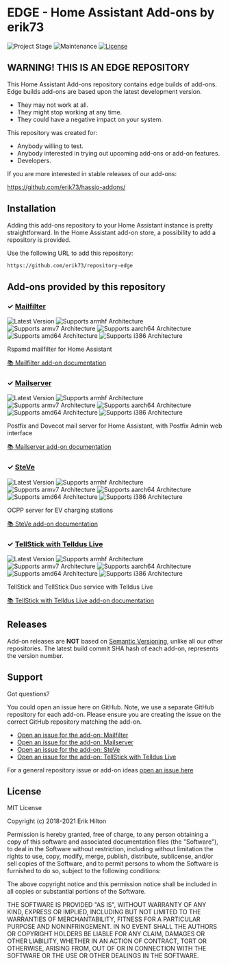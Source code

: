 # EDGE - Home Assistant Add-ons by erik73

![Project Stage][project-stage-shield]
![Maintenance][maintenance-shield]
[![License][license-shield]](LICENSE.md)

## WARNING! THIS IS AN EDGE REPOSITORY

This Home Assistant Add-ons repository contains edge builds of add-ons. Edge
builds add-ons are based upon the latest development version.

- They may not work at all.
- They might stop working at any time.
- They could have a negative impact on your system.

This repository was created for:

- Anybody willing to test.
- Anybody interested in trying out upcoming add-ons or add-on features.
- Developers.

If you are more interested in stable releases of our add-ons:

<https://github.com/erik73/hassio-addons/>

## Installation

Adding this add-ons repository to your Home Assistant instance is
pretty straightforward. In the Home Assistant add-on store,
a possibility to add a repository is provided.

Use the following URL to add this repository:

```txt
https://github.com/erik73/repository-edge
```

## Add-ons provided by this repository

### &#10003; [Mailfilter][addon-mailfilter]

![Latest Version][mailfilter-version-shield]
![Supports armhf Architecture][mailfilter-armhf-shield]
![Supports armv7 Architecture][mailfilter-armv7-shield]
![Supports aarch64 Architecture][mailfilter-aarch64-shield]
![Supports amd64 Architecture][mailfilter-amd64-shield]
![Supports i386 Architecture][mailfilter-i386-shield]

Rspamd mailfilter for Home Assistant

[:books: Mailfilter add-on documentation][addon-doc-mailfilter]

### &#10003; [Mailserver][addon-mailserver]

![Latest Version][mailserver-version-shield]
![Supports armhf Architecture][mailserver-armhf-shield]
![Supports armv7 Architecture][mailserver-armv7-shield]
![Supports aarch64 Architecture][mailserver-aarch64-shield]
![Supports amd64 Architecture][mailserver-amd64-shield]
![Supports i386 Architecture][mailserver-i386-shield]

Postfix and Dovecot mail server for Home Assistant, with Postfix Admin web interface

[:books: Mailserver add-on documentation][addon-doc-mailserver]

### &#10003; [SteVe][addon-steve]

![Latest Version][steve-version-shield]
![Supports armhf Architecture][steve-armhf-shield]
![Supports armv7 Architecture][steve-armv7-shield]
![Supports aarch64 Architecture][steve-aarch64-shield]
![Supports amd64 Architecture][steve-amd64-shield]
![Supports i386 Architecture][steve-i386-shield]

OCPP server for EV charging stations

[:books: SteVe add-on documentation][addon-doc-steve]

### &#10003; [TellStick with Telldus Live][addon-tellsticklive]

![Latest Version][tellsticklive-version-shield]
![Supports armhf Architecture][tellsticklive-armhf-shield]
![Supports armv7 Architecture][tellsticklive-armv7-shield]
![Supports aarch64 Architecture][tellsticklive-aarch64-shield]
![Supports amd64 Architecture][tellsticklive-amd64-shield]
![Supports i386 Architecture][tellsticklive-i386-shield]

TellStick and TellStick Duo service with Telldus Live

[:books: TellStick with Telldus Live add-on documentation][addon-doc-tellsticklive]

## Releases

Add-on releases are **NOT** based on [Semantic Versioning][semver], unlike
all our other repositories. The latest build commit SHA hash of each
add-on, represents the version number.

## Support

Got questions?

You could open an issue here on GitHub. Note, we use a separate
GitHub repository for each add-on. Please ensure you are creating the issue
on the correct GitHub repository matching the add-on.

- [Open an issue for the add-on: Mailfilter][mailfilter-issue]
- [Open an issue for the add-on: Mailserver][mailserver-issue]
- [Open an issue for the add-on: SteVe][steve-issue]
- [Open an issue for the add-on: TellStick with Telldus Live][tellsticklive-issue]

For a general repository issue or add-on ideas [open an issue here][issue]

## License

MIT License

Copyright (c) 2018-2021 Erik Hilton

Permission is hereby granted, free of charge, to any person obtaining a copy
of this software and associated documentation files (the "Software"), to deal
in the Software without restriction, including without limitation the rights
to use, copy, modify, merge, publish, distribute, sublicense, and/or sell
copies of the Software, and to permit persons to whom the Software is
furnished to do so, subject to the following conditions:

The above copyright notice and this permission notice shall be included in all
copies or substantial portions of the Software.

THE SOFTWARE IS PROVIDED "AS IS", WITHOUT WARRANTY OF ANY KIND, EXPRESS OR
IMPLIED, INCLUDING BUT NOT LIMITED TO THE WARRANTIES OF MERCHANTABILITY,
FITNESS FOR A PARTICULAR PURPOSE AND NONINFRINGEMENT. IN NO EVENT SHALL THE
AUTHORS OR COPYRIGHT HOLDERS BE LIABLE FOR ANY CLAIM, DAMAGES OR OTHER
LIABILITY, WHETHER IN AN ACTION OF CONTRACT, TORT OR OTHERWISE, ARISING FROM,
OUT OF OR IN CONNECTION WITH THE SOFTWARE OR THE USE OR OTHER DEALINGS IN THE
SOFTWARE.

[addon-mailfilter]: https://github.com/erik73/addon-mailfilter/tree/6061416
[addon-doc-mailfilter]: https://github.com/erik73/addon-mailfilter/blob/6061416/README.md
[mailfilter-issue]: https://github.com/erik73/addon-mailfilter/issues
[mailfilter-version-shield]: https://img.shields.io/badge/version-6061416-blue.svg
[mailfilter-aarch64-shield]: https://img.shields.io/badge/aarch64-yes-green.svg
[mailfilter-amd64-shield]: https://img.shields.io/badge/amd64-yes-green.svg
[mailfilter-armhf-shield]: https://img.shields.io/badge/armhf-no-red.svg
[mailfilter-armv7-shield]: https://img.shields.io/badge/armv7-yes-green.svg
[mailfilter-i386-shield]: https://img.shields.io/badge/i386-yes-green.svg
[addon-mailserver]: https://github.com/erik73/addon-mail/tree/ba5f763
[addon-doc-mailserver]: https://github.com/erik73/addon-mail/blob/ba5f763/README.md
[mailserver-issue]: https://github.com/erik73/addon-mail/issues
[mailserver-version-shield]: https://img.shields.io/badge/version-ba5f763-blue.svg
[mailserver-aarch64-shield]: https://img.shields.io/badge/aarch64-yes-green.svg
[mailserver-amd64-shield]: https://img.shields.io/badge/amd64-yes-green.svg
[mailserver-armhf-shield]: https://img.shields.io/badge/armhf-no-red.svg
[mailserver-armv7-shield]: https://img.shields.io/badge/armv7-yes-green.svg
[mailserver-i386-shield]: https://img.shields.io/badge/i386-yes-green.svg
[addon-steve]: https://github.com/erik73/addon-steve/tree/1286d6b
[addon-doc-steve]: https://github.com/erik73/addon-steve/blob/1286d6b/README.md
[steve-issue]: https://github.com/erik73/addon-steve/issues
[steve-version-shield]: https://img.shields.io/badge/version-1286d6b-blue.svg
[steve-aarch64-shield]: https://img.shields.io/badge/aarch64-yes-green.svg
[steve-amd64-shield]: https://img.shields.io/badge/amd64-yes-green.svg
[steve-armhf-shield]: https://img.shields.io/badge/armhf-no-red.svg
[steve-armv7-shield]: https://img.shields.io/badge/armv7-no-red.svg
[steve-i386-shield]: https://img.shields.io/badge/i386-no-red.svg
[addon-tellsticklive]: https://github.com/erik73/addon-tellsticklive/tree/8f6f513
[addon-doc-tellsticklive]: https://github.com/erik73/addon-tellsticklive/blob/8f6f513/README.md
[tellsticklive-issue]: https://github.com/erik73/addon-tellsticklive/issues
[tellsticklive-version-shield]: https://img.shields.io/badge/version-8f6f513-blue.svg
[tellsticklive-aarch64-shield]: https://img.shields.io/badge/aarch64-yes-green.svg
[tellsticklive-amd64-shield]: https://img.shields.io/badge/amd64-yes-green.svg
[tellsticklive-armhf-shield]: https://img.shields.io/badge/armhf-yes-green.svg
[tellsticklive-armv7-shield]: https://img.shields.io/badge/armv7-yes-green.svg
[tellsticklive-i386-shield]: https://img.shields.io/badge/i386-yes-green.svg
[issue]: https://github.com/erik73/repository-edge/issues
[license-shield]: https://img.shields.io/github/license/erik73/repository-edge.svg
[maintenance-shield]: https://img.shields.io/maintenance/yes/2021.svg
[project-stage-shield]: https://img.shields.io/badge/project%20stage-experimental-yellow.svg
[semver]: http://semver.org/spec/v2.0.0.html
